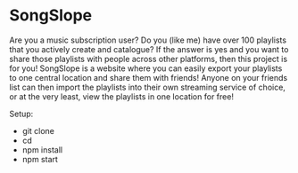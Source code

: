 # SongSlope
Are you a music subscription user?  Do you (like me) have over 100 playlists that you actively create and catalogue?  If the answer is yes and you want to  share those  playlists with people  across other platforms, then this project is for you!   SongSlope is a website where you can easily export your playlists to one central location and share them with friends!  Anyone on your friends list can then import the playlists into their own streaming service  of choice, or at the very least, view the playlists in one location for free!

Setup:
  - git clone <repo>
  - cd <repo>
  - npm install
  - npm start
